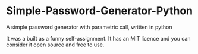 # Simple-Password-Generator-Python
A simple password generator with parametric call, written in python

It was a built as a funny self-assignment. It has an MIT licence and you can consider it open source and free to use.
